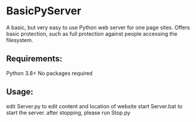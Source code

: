 # BasicPyServer
A basic, but very easy to use Python web server for one page sites. Offers basic protection, such as full protection against people accessing the filesystem.

## Requirements:
Python 3.8+
No packages required

## Usage:
edit Server.py to edit content and location of website
start Server.bat to start the server.
after stopping, please run Stop.py


